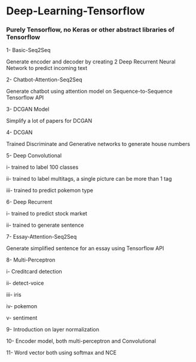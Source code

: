 # Deep-Learning-Tensorflow
### Purely Tensorflow, no Keras or other abstract libraries of Tensorflow

1- Basic-Seq2Seq

Generate encoder and decoder by creating 2 Deep Recurrent Neural Network to predict incoming text

2- Chatbot-Attention-Seq2Seq

Generate chatbot using attention model on Sequence-to-Sequence Tensorflow API

3- DCGAN Model

Simplify a lot of papers for DCGAN

4- DCGAN

Trained Discriminate and Generative networks to generate house numbers

5- Deep Convolutional

i- trained to label 100 classes

ii- trained to label multitags, a single picture can be more than 1 tag

iii- trained to predict pokemon type

6- Deep Recurrent

i- trained to predict stock market

ii- trained to generate sentence

7- Essay-Attention-Seq2Seq

Generate simplified sentence for an essay using Tensorflow API

8- Multi-Perceptron

i- Creditcard detection

ii- detect-voice

iii- iris

iv- pokemon

v- sentiment

9- Introduction on layer normalization

10- Encoder model, both multi-perceptron and Convolutional

11- Word vector both using softmax and NCE
